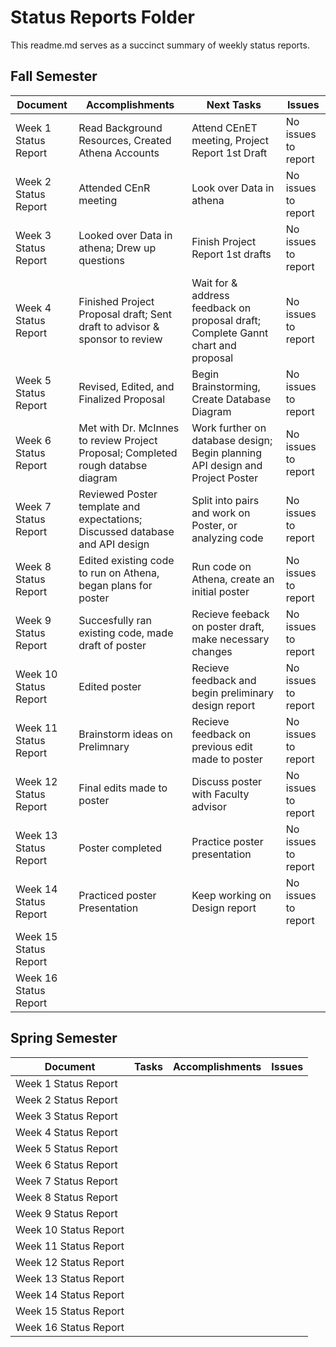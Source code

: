 # Status Reports Folder
This readme.md serves as a succinct summary of weekly status reports.

## Fall Semester

| Document | Accomplishments | Next Tasks | Issues |
|---|---|---|---|
| Week 1 Status Report | Read Background Resources, Created Athena Accounts | Attend CEnET meeting, Project Report 1st Draft | No issues to report |
| Week 2 Status Report |Attended CEnR meeting |Look over Data in athena | No issues to report|
| Week 3 Status Report |Looked over Data in athena; Drew up questions|Finish Project Report 1st drafts |No issues to report|
| Week 4 Status Report |Finished Project Proposal draft; Sent draft to advisor & sponsor to review |Wait for & address feedback on proposal draft; Complete Gannt chart and proposal |No issues to report|
| Week 5 Status Report |Revised, Edited, and Finalized Proposal |Begin Brainstorming, Create Database Diagram |No issues to report |
| Week 6 Status Report |Met with Dr. McInnes to review Project Proposal; Completed rough databse diagram |Work further on database design; Begin planning API design and Project Poster |No issues to report |
| Week 7 Status Report |Reviewed Poster template and expectations; Discussed database and API design |Split into pairs and work on Poster, or analyzing code |No issues to report |
| Week 8 Status Report |Edited existing code to run on Athena, began plans for poster |Run code on Athena, create an initial poster |No issues to report |
| Week 9 Status Report |Succesfully ran existing code, made draft of poster |Recieve feeback on poster draft, make necessary changes |No issues to report |
| Week 10 Status Report |Edited poster|Recieve feedback and begin preliminary design report |No issues to report |
| Week 11 Status Report |Brainstorm ideas on Prelimnary|Recieve feedback on previous edit made to poster |No issues to report |
| Week 12 Status Report |Final edits made to poster|Discuss poster with Faculty advisor|No issues to report |
| Week 13 Status Report |Poster completed |Practice poster presentation |No issues to report |
| Week 14 Status Report |Practiced poster Presentation|Keep working on Design report |No issues to report |
| Week 15 Status Report | | | |
| Week 16 Status Report | | | |

## Spring Semester

| Document | Tasks | Accomplishments| Issues |
|---|---|---|---|
| Week 1 Status Report | | | |
| Week 2 Status Report | | | |
| Week 3 Status Report | | | |
| Week 4 Status Report | | | |
| Week 5 Status Report | | | |
| Week 6 Status Report | | | |
| Week 7 Status Report | | | |
| Week 8 Status Report | | | |
| Week 9 Status Report | | | |
| Week 10 Status Report | | | |
| Week 11 Status Report | | | |
| Week 12 Status Report | | | |
| Week 13 Status Report | | | |
| Week 14 Status Report | | | |
| Week 15 Status Report | | | |
| Week 16 Status Report | | | |
